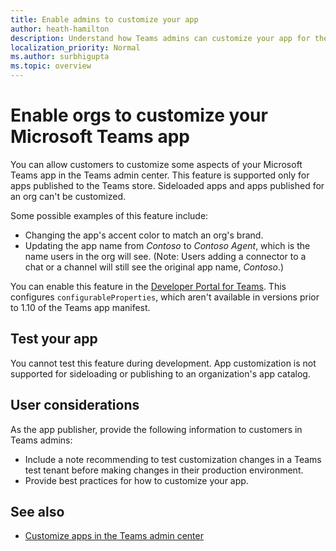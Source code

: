 ```yaml
---
title: Enable admins to customize your app
author: heath-hamilton
description: Understand how Teams admins can customize your app for their org.
localization_priority: Normal
ms.author: surbhigupta
ms.topic: overview
---
```

# Enable orgs to customize your Microsoft Teams app

You can allow customers to customize some aspects of your Microsoft Teams app in the Teams admin center. This feature is supported only for apps published to the Teams store. Sideloaded apps and apps published for an org can't be customized.

Some possible examples of this feature include:

* Changing the app's accent color to match an org's brand.
* Updating the app name from *Contoso* to *Contoso Agent*, which is the name users in the org will see. (Note: Users adding a connector to a chat or a channel will still see the original app name, *Contoso*.)

You can enable this feature in the [Developer Portal for Teams](https://dev.teams.microsoft.com/home). This configures `configurableProperties`, which aren't available in versions prior to 1.10 of the Teams app manifest.

## Test your app

You cannot test this feature during development. App customization is not supported for sideloading or publishing to an organization's app catalog.

## User considerations

As the app publisher, provide the following information to customers in Teams admins:
* Include a note recommending to test customization changes in a Teams test tenant before making changes in their production environment. 
* Provide best practices for how to customize your app.

## See also

* [Customize apps in the Teams admin center](/MicrosoftTeams/customize-apps)
